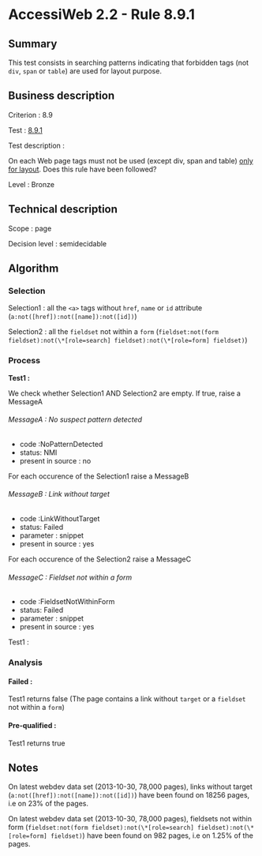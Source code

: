 # AccessiWeb 2.2 - Rule 8.9.1

## Summary

This test consists in searching patterns indicating that forbidden tags (not `div`, `span` or `table`) are used for layout purpose.

## Business description

Criterion : 8.9

Test : [8.9.1](http://accessiweb.org/index.php/accessiweb-22-english-version.html#test-8-9-1)

Test description :

On each Web page tags must not be used (except div, span and table) [only for layout](index.php/glossary-76.html#mUniquPres). Does this rule have been followed?

Level : Bronze

## Technical description

Scope : page

Decision level :
semidecidable

## Algorithm

### Selection

Selection1 : all the `<a>` tags without `href`, `name` or `id` attribute (`a:not([href]):not([name]):not([id])`)

Selection2 : all the `fieldset` not within a `form` (`fieldset:not(form fieldset):not(\*[role=search] fieldset):not(\*[role=form] fieldset)`)

### Process

**Test1 :**

We check whether Selection1 AND Selection2 are empty. If true, raise a MessageA

###### MessageA : No suspect pattern detected

-   code :NoPatternDetected
-   status: NMI
-   present in source : no

For each occurence of the Selection1 raise a MessageB

###### MessageB : Link without target

-   code :LinkWithoutTarget
-   status: Failed
-   parameter : snippet
-   present in source : yes

For each occurence of the Selection2 raise a MessageC

###### MessageC : Fieldset not within a form

-   code :FieldsetNotWithinForm
-   status: Failed
-   parameter : snippet
-   present in source : yes

Test1 :

### Analysis

#### Failed :

Test1 returns false (The page contains a link without `target` or a `fieldset` not within a `form`)

#### Pre-qualified :

Test1 returns true

## Notes

On latest webdev data set (2013-10-30, 78,000 pages), links without target (`a:not([href]):not([name]):not([id])`) have been found on 18256 pages, i.e on 23% of the pages.

On latest webdev data set (2013-10-30, 78,000 pages), fieldsets not within form (`fieldset:not(form fieldset):not(\*[role=search] fieldset):not(\*[role=form] fieldset)`) have been found on 982 pages, i.e
on 1.25% of the pages.
